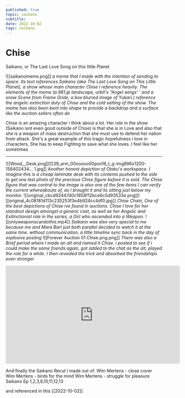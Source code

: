 ```yaml
---
published: true
topic: saikano
subtitle: 
date: 2022-10-02
tags: saikano
---
```


# Chise
Saikano, or The Last Love Song on this little Planet

![[saikanomeme.png]]
*a meme that I made with the intention of sending to space. Its text references Saikano (aka The Last Love Song on This Little Planet), a show whose main character Chise I reference heavily. The elements of the meme (a 981.jp landscape, urbit's "Angel wings' ' and a snow Scene from Frame Gride, a box blurred image of Yukari.) reference the angelic extinction duty of Chise and the cold setting of the show. The meme has also been bent into shape to provide a backdrop and a surface like the auction sellers often do*

Chise is an amazing character i think about a lot. Her role in the show (Saikano isnt even good outside of Chise) is that she is in Love and also that she is a weapon of mass destruction that she must use to defend her nation from attack. She's a great example of this tragic hopefulness i love in characters, She has to keep Fighting to save what she loves. I feel like her sometimes

---
![[Wood__Desk.png]]![[39_arm_00ooooo00pon16_t_g-img896x1200-158402434... 1.jpg]]
*Another honest depiction of Otaku's workspace. I imagine this is a cheap laminate desk with its contents pushed to the side to get one last photo of the precious Chise figure before it is sold. The Chise figure that was central to the image is also one of the few items I can verify the current whereabouts of, as I brought it and its sitting just below my monitor.*
![[original_cbcd92447d0c1858f12bce6c5d93533e.png]]![[original_4c08181d113c235253f3e4b924cc4df0.jpg]]
*Chise Chain, One of the best depictions of Chise ive found in auctions. Chise I love for her standout design amongst a generic cast, as well as her Angelic and Exitinctionist role in the series, a Girl who ascended into a Weapon.*
![[onlyweaponscandothis.mp4]]
*Saikano was also very special to me because me and Mara Barl just both parallel decided to watch it at the same time. without communicaiton, a little timeline sync back in the day of explosive posting*
![[Forever Auction 01 Chise.png.png]]
*There was also a Brief period where I made an alt and named it Chise. i posted to see if i could make the same friends again, got added to the chat as the alt, played the role for a while. I then revealed the trick and absorbed the friendships even stronger*

<iframe width="560" height="315" src="https://www.youtube.com/embed/Xh9ORvc9FgY" title="YouTube video player" frameborder="0" allow="accelerometer; autoplay; clipboard-write; encrypted-media; gyroscope; picture-in-picture" allowfullscreen></iframe>

And finally the Saikano Recut I made out of:
Wim Mertens - close cover
Wim Mertens - birds for the mind
Wim Mertens - struggle for pleasure
Saikano Ep 1,2,3,6,10,11,12,13

and referenced in this [[2022-10-02]]
